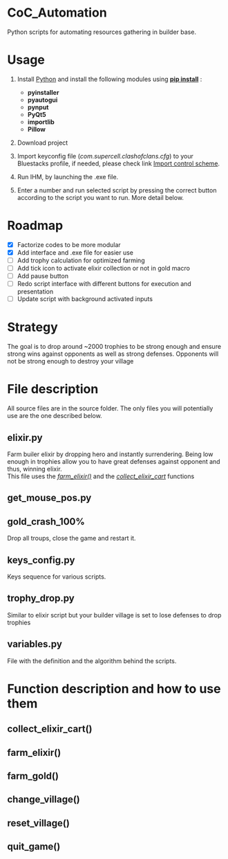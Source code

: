 # CoC_Automation
Python scripts for automating resources gathering in builder base.

# Usage
1. Install [Python](https://www.python.org/downloads/) and install the following modules using [**pip install**](https://pypi.org/project/pip/) :
    - **pyinstaller**
    - **pyautogui**
    - **pynput**
    - **PyQt5**
    - **importlib**
    - **Pillow**

2. Download project
4. Import keyconfig file (*com.supercell.clashofclans.cfg*) to your Bluestacks profile, if needed, please check link [Import control scheme](https://support.bluestacks.com/hc/en-us/articles/360056129291-How-to-import-your-game-controls-from-BlueStacks-4-and-use-them-in-BlueStacks-5#:~:text=After%20the%20game%20launches%2C%20open,on%20the%20%22Import%22%20icon.). 
5. Run IHM, by launching the .exe file.
6. Enter a number and run selected script by pressing the correct button according to the script you want to run. More detail below.

# Roadmap
- [x] Factorize codes to be more modular
- [x] Add interface and .exe file for easier use
- [ ] Add trophy calculation for optimized farming
- [ ] Add tick icon to activate elixir collection or not in gold macro
- [ ] Add pause button
- [ ] Redo script interface with different buttons for execution and presentation
- [ ] Update script with background activated inputs

# Strategy

The goal is to drop around ~2000 trophies to be strong enough and ensure strong wins against opponents as well as strong defenses. Opponents will not be strong enough to destroy your village

# File description

All source files are in the source folder.
The only files you will potentially use are the one described below.

## elixir.py

Farm builer elixir by dropping hero and instantly surrendering.
Being low enough in trophies allow you to have great defenses against opponent and thus, winning elixir.\
This file uses the [*farm_elixir()*](README.md#farm_elixir) and the [*collect_elixir_cart*](README.md#collect_elixir_cart) functions

## get_mouse_pos.py



## gold_crash_100%

Drop all troups, close the game and restart it.

## keys_config.py

Keys sequence for various scripts.

## trophy_drop.py

Similar to elixir script but your builder village is set to lose defenses to drop trophies

## variables.py

File with the definition and the algorithm behind the scripts.

# Function description and how to use them

## collect_elixir_cart()

## farm_elixir()

## farm_gold()

## change_village()

## reset_village()

## quit_game()
